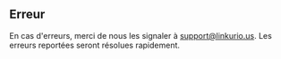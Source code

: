 ## Erreur

En cas d'erreurs, merci de nous les signaler à  support@linkurio.us. Les erreurs reportées seront résolues rapidement.